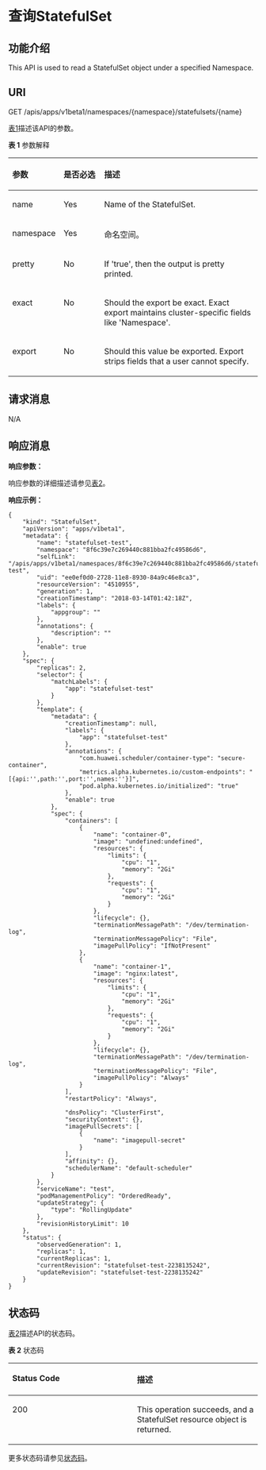 # 查询StatefulSet<a name="cci_02_0038"></a>

## 功能介绍<a name="zh-cn_topic_0091433690_section15132207"></a>

This API is used to read a StatefulSet object under a specified Namespace.

## URI<a name="zh-cn_topic_0091433690_section1972143"></a>

GET /apis/apps/v1beta1/namespaces/\{namespace\}/statefulsets/\{name\}

[表1](#zh-cn_topic_0091433690_d0e38675)描述该API的参数。

**表 1**  参数解释

<a name="zh-cn_topic_0091433690_d0e38675"></a>
<table><thead align="left"><tr id="zh-cn_topic_0091433690_row60367007"><th class="cellrowborder" valign="top" width="20.407959204079592%" id="mcps1.2.4.1.1"><p id="zh-cn_topic_0091433690_p65652297517"><a name="zh-cn_topic_0091433690_p65652297517"></a><a name="zh-cn_topic_0091433690_p65652297517"></a>参数</p>
</th>
<th class="cellrowborder" valign="top" width="16.328367163283673%" id="mcps1.2.4.1.2"><p id="zh-cn_topic_0091433690_p165661629135114"><a name="zh-cn_topic_0091433690_p165661629135114"></a><a name="zh-cn_topic_0091433690_p165661629135114"></a>是否必选</p>
</th>
<th class="cellrowborder" valign="top" width="63.26367363263674%" id="mcps1.2.4.1.3"><p id="zh-cn_topic_0091433690_p14567629115114"><a name="zh-cn_topic_0091433690_p14567629115114"></a><a name="zh-cn_topic_0091433690_p14567629115114"></a>描述</p>
</th>
</tr>
</thead>
<tbody><tr id="zh-cn_topic_0091433690_row35644311"><td class="cellrowborder" valign="top" width="20.407959204079592%" headers="mcps1.2.4.1.1 "><p id="zh-cn_topic_0091433690_p1508084"><a name="zh-cn_topic_0091433690_p1508084"></a><a name="zh-cn_topic_0091433690_p1508084"></a>name</p>
</td>
<td class="cellrowborder" valign="top" width="16.328367163283673%" headers="mcps1.2.4.1.2 "><p id="zh-cn_topic_0091433690_p55045998"><a name="zh-cn_topic_0091433690_p55045998"></a><a name="zh-cn_topic_0091433690_p55045998"></a>Yes</p>
</td>
<td class="cellrowborder" valign="top" width="63.26367363263674%" headers="mcps1.2.4.1.3 "><p id="zh-cn_topic_0091433690_p29540844"><a name="zh-cn_topic_0091433690_p29540844"></a><a name="zh-cn_topic_0091433690_p29540844"></a>Name of the StatefulSet.</p>
</td>
</tr>
<tr id="zh-cn_topic_0091433690_row64541008"><td class="cellrowborder" valign="top" width="20.407959204079592%" headers="mcps1.2.4.1.1 "><p id="zh-cn_topic_0091433690_p60439184"><a name="zh-cn_topic_0091433690_p60439184"></a><a name="zh-cn_topic_0091433690_p60439184"></a>namespace</p>
</td>
<td class="cellrowborder" valign="top" width="16.328367163283673%" headers="mcps1.2.4.1.2 "><p id="zh-cn_topic_0091433690_p63735753"><a name="zh-cn_topic_0091433690_p63735753"></a><a name="zh-cn_topic_0091433690_p63735753"></a>Yes</p>
</td>
<td class="cellrowborder" valign="top" width="63.26367363263674%" headers="mcps1.2.4.1.3 "><p id="zh-cn_topic_0079615000_p8332925"><a name="zh-cn_topic_0079615000_p8332925"></a><a name="zh-cn_topic_0079615000_p8332925"></a>命名空间。</p>
</td>
</tr>
<tr id="zh-cn_topic_0091433690_row24030130"><td class="cellrowborder" valign="top" width="20.407959204079592%" headers="mcps1.2.4.1.1 "><p id="zh-cn_topic_0091433690_p283486"><a name="zh-cn_topic_0091433690_p283486"></a><a name="zh-cn_topic_0091433690_p283486"></a>pretty</p>
</td>
<td class="cellrowborder" valign="top" width="16.328367163283673%" headers="mcps1.2.4.1.2 "><p id="zh-cn_topic_0091433690_p22962431"><a name="zh-cn_topic_0091433690_p22962431"></a><a name="zh-cn_topic_0091433690_p22962431"></a>No</p>
</td>
<td class="cellrowborder" valign="top" width="63.26367363263674%" headers="mcps1.2.4.1.3 "><p id="zh-cn_topic_0091433690_p48017661"><a name="zh-cn_topic_0091433690_p48017661"></a><a name="zh-cn_topic_0091433690_p48017661"></a>If 'true', then the output is pretty printed.</p>
</td>
</tr>
<tr id="zh-cn_topic_0091433690_row29505770"><td class="cellrowborder" valign="top" width="20.407959204079592%" headers="mcps1.2.4.1.1 "><p id="zh-cn_topic_0091433690_p41157182"><a name="zh-cn_topic_0091433690_p41157182"></a><a name="zh-cn_topic_0091433690_p41157182"></a>exact</p>
</td>
<td class="cellrowborder" valign="top" width="16.328367163283673%" headers="mcps1.2.4.1.2 "><p id="zh-cn_topic_0091433690_p45397409"><a name="zh-cn_topic_0091433690_p45397409"></a><a name="zh-cn_topic_0091433690_p45397409"></a>No</p>
</td>
<td class="cellrowborder" valign="top" width="63.26367363263674%" headers="mcps1.2.4.1.3 "><p id="zh-cn_topic_0091433690_p53311550"><a name="zh-cn_topic_0091433690_p53311550"></a><a name="zh-cn_topic_0091433690_p53311550"></a>Should the export be exact. Exact export maintains cluster-specific fields like 'Namespace'.</p>
</td>
</tr>
<tr id="zh-cn_topic_0091433690_row10041905"><td class="cellrowborder" valign="top" width="20.407959204079592%" headers="mcps1.2.4.1.1 "><p id="zh-cn_topic_0091433690_p8087957"><a name="zh-cn_topic_0091433690_p8087957"></a><a name="zh-cn_topic_0091433690_p8087957"></a>export</p>
</td>
<td class="cellrowborder" valign="top" width="16.328367163283673%" headers="mcps1.2.4.1.2 "><p id="zh-cn_topic_0091433690_p51144774"><a name="zh-cn_topic_0091433690_p51144774"></a><a name="zh-cn_topic_0091433690_p51144774"></a>No</p>
</td>
<td class="cellrowborder" valign="top" width="63.26367363263674%" headers="mcps1.2.4.1.3 "><p id="zh-cn_topic_0091433690_p49085995"><a name="zh-cn_topic_0091433690_p49085995"></a><a name="zh-cn_topic_0091433690_p49085995"></a>Should this value be exported. Export strips fields that a user cannot specify.</p>
</td>
</tr>
</tbody>
</table>

## 请求消息<a name="zh-cn_topic_0091433690_section17749294"></a>

N/A

## 响应消息<a name="zh-cn_topic_0091433690_section25525926"></a>

**响应参数：**

响应参数的详细描述请参见[表2](创建StatefulSet（v1beta1）.md#zh-cn_topic_0091433687_d0e37568)。

**响应示例：**

```
{
    "kind": "StatefulSet", 
    "apiVersion": "apps/v1beta1", 
    "metadata": {
        "name": "statefulset-test", 
        "namespace": "8f6c39e7c269440c881bba2fc49586d6", 
        "selfLink": "/apis/apps/v1beta1/namespaces/8f6c39e7c269440c881bba2fc49586d6/statefulsets/statefulset-test", 
        "uid": "ee0ef0d0-2728-11e8-8930-84a9c46e8ca3", 
        "resourceVersion": "4510955", 
        "generation": 1, 
        "creationTimestamp": "2018-03-14T01:42:18Z", 
        "labels": {
            "appgroup": ""
        }, 
        "annotations": {
            "description": ""
        }, 
        "enable": true
    }, 
    "spec": {
        "replicas": 2, 
        "selector": {
            "matchLabels": {
                "app": "statefulset-test"
            }
        }, 
        "template": {
            "metadata": {
                "creationTimestamp": null, 
                "labels": {
                    "app": "statefulset-test"
                }, 
                "annotations": {
                    "com.huawei.scheduler/container-type": "secure-container", 
                    "metrics.alpha.kubernetes.io/custom-endpoints": "[{api:'',path:'',port:'',names:''}]", 
                    "pod.alpha.kubernetes.io/initialized": "true"
                }, 
                "enable": true
            }, 
            "spec": {
                "containers": [
                    {
                        "name": "container-0", 
                        "image": "undefined:undefined", 
                        "resources": {
                            "limits": {
                                "cpu": "1", 
                                "memory": "2Gi"
                            }, 
                            "requests": {
                                "cpu": "1", 
                                "memory": "2Gi"
                            }
                        }, 
                        "lifecycle": {}, 
                        "terminationMessagePath": "/dev/termination-log", 
                        "terminationMessagePolicy": "File", 
                        "imagePullPolicy": "IfNotPresent"
                    }, 
                    {
                        "name": "container-1", 
                        "image": "nginx:latest", 
                        "resources": {
                            "limits": {
                                "cpu": "1", 
                                "memory": "2Gi"
                            }, 
                            "requests": {
                                "cpu": "1", 
                                "memory": "2Gi"
                            }
                        }, 
                        "lifecycle": {}, 
                        "terminationMessagePath": "/dev/termination-log", 
                        "terminationMessagePolicy": "File", 
                        "imagePullPolicy": "Always"
                    }
                ], 
                "restartPolicy": "Always", 
                 
                "dnsPolicy": "ClusterFirst", 
                "securityContext": {}, 
                "imagePullSecrets": [
                    {
                        "name": "imagepull-secret"
                    }
                ], 
                "affinity": {}, 
                "schedulerName": "default-scheduler"
            }
        }, 
        "serviceName": "test", 
        "podManagementPolicy": "OrderedReady", 
        "updateStrategy": {
            "type": "RollingUpdate"
        }, 
        "revisionHistoryLimit": 10
    }, 
    "status": {
        "observedGeneration": 1, 
        "replicas": 1, 
        "currentReplicas": 1, 
        "currentRevision": "statefulset-test-2238135242", 
        "updateRevision": "statefulset-test-2238135242"
    }
}
```

## 状态码<a name="zh-cn_topic_0091433690_section28406742"></a>

[表2](#zh-cn_topic_0091433690_d0e38773)描述API的状态码。

**表 2**  状态码

<a name="zh-cn_topic_0091433690_d0e38773"></a>
<table><thead align="left"><tr id="zh-cn_topic_0091433690_row48797355"><th class="cellrowborder" valign="top" width="50%" id="mcps1.2.3.1.1"><p id="zh-cn_topic_0091433690_p60271674"><a name="zh-cn_topic_0091433690_p60271674"></a><a name="zh-cn_topic_0091433690_p60271674"></a>Status Code</p>
</th>
<th class="cellrowborder" valign="top" width="50%" id="mcps1.2.3.1.2"><p id="zh-cn_topic_0091433690_p50167450"><a name="zh-cn_topic_0091433690_p50167450"></a><a name="zh-cn_topic_0091433690_p50167450"></a>描述</p>
</th>
</tr>
</thead>
<tbody><tr id="zh-cn_topic_0091433690_row37031667"><td class="cellrowborder" valign="top" width="50%" headers="mcps1.2.3.1.1 "><p id="zh-cn_topic_0091433690_p46775020"><a name="zh-cn_topic_0091433690_p46775020"></a><a name="zh-cn_topic_0091433690_p46775020"></a>200</p>
</td>
<td class="cellrowborder" valign="top" width="50%" headers="mcps1.2.3.1.2 "><p id="zh-cn_topic_0091433690_p30680237"><a name="zh-cn_topic_0091433690_p30680237"></a><a name="zh-cn_topic_0091433690_p30680237"></a>This operation succeeds, and a StatefulSet resource object is returned.</p>
</td>
</tr>
</tbody>
</table>

更多状态码请参见[状态码](状态码.md)。

